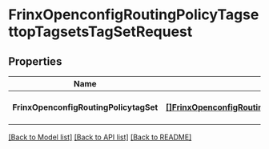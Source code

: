 # FrinxOpenconfigRoutingPolicyTagsettopTagsetsTagSetRequest

## Properties
Name | Type | Description | Notes
------------ | ------------- | ------------- | -------------
**FrinxOpenconfigRoutingPolicytagSet** | [**[]FrinxOpenconfigRoutingPolicyTagsettopTagsetsTagSet**](frinx.openconfig.routing.policy.tagsettop.tagsets.TagSet.md) |  | [optional] [default to null]

[[Back to Model list]](../README.md#documentation-for-models) [[Back to API list]](../README.md#documentation-for-api-endpoints) [[Back to README]](../README.md)



